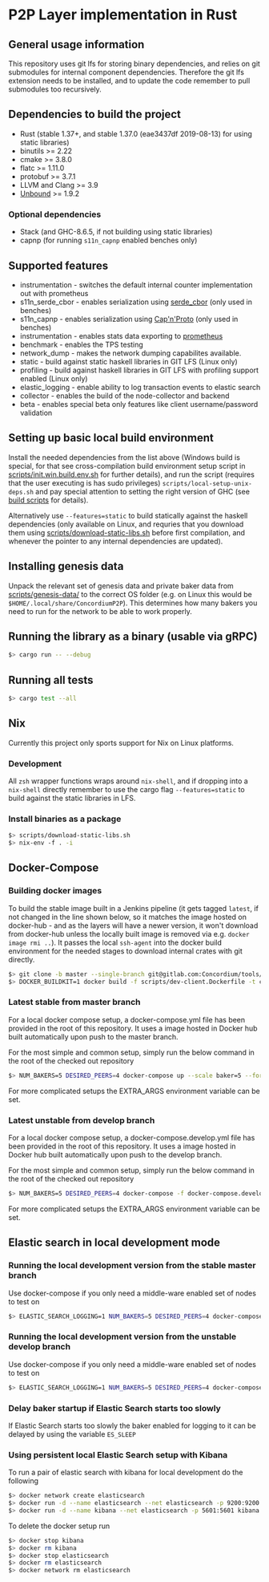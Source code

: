 # P2P Layer implementation in Rust
## General usage information
This repository uses git lfs for storing binary dependencies, and relies on git submodules for internal component dependencies. Therefore the git lfs extension needs to be installed, and to update the code remember to pull submodules too recursively.

## Dependencies to build the project
* Rust (stable 1.37+, and stable 1.37.0 (eae3437df 2019-08-13) for using static libraries)
* binutils >= 2.22
* cmake >= 3.8.0
* flatc >= 1.11.0
* protobuf >= 3.7.1
* LLVM and Clang >= 3.9
* [Unbound](https://www.nlnetlabs.nl/projects/unbound/about/) >= 1.9.2

### Optional dependencies
* Stack (and GHC-8.6.5, if not building using static libraries)
* capnp (for running `s11n_capnp` enabled benches only)

## Supported features
* instrumentation - switches the default internal counter implementation out with prometheus
* s11n_serde_cbor - enables serialization using [serde_cbor](https://crates.io/crates/serde_cbor) (only used in benches)
* s11n_capnp - enables serialization using [Cap'n'Proto](https://crates.io/crates/capnp) (only used in benches)
* instrumentation - enables stats data exporting to [prometheus](https://crates.io/crates/prometheus)
* benchmark - enables the TPS testing
* network_dump - makes the network dumping capabilites available.
* static - build against static haskell libraries in GIT LFS (Linux only)
* profiling - build against haskell libraries in GIT LFS with profiling support enabled (Linux only)
* elastic_logging - enable ability to log transaction events to elastic search
* collector - enables the build of the node-collector and backend
* beta - enables special beta only features like client username/password validation

## Setting up basic local build environment
Install the needed dependencies from the list above (Windows build is special, for that see cross-compilation build environment setup script in [scripts/init.win.build.env.sh](/scripts/init.win.build.env.sh) for further details), and run the script (requires that the user executing is has sudo privileges) `scripts/local-setup-unix-deps.sh` and pay special attention to setting the right version of GHC (see [build scripts](/scripts/local-setup-unix-deps.sh#L25) for details).

Alternatively use `--features=static` to build statically against the haskell dependencies (only available on Linux, and requries that you download them using [scripts/download-static-libs.sh](/scripts/download-static-libs.sh) before first compilation, and whenever the pointer to any internal dependencies are updated).

## Installing genesis data
Unpack the relevant set of genesis data and private baker data from [scripts/genesis-data/](/scripts/genesis-data) to the correct OS folder (e.g. on Linux this would be `$HOME/.local/share/ConcordiumP2P`). This determines how many bakers you need to run for the network to be able to work properly.

## Running the library as a binary (usable via gRPC)
```bash
$> cargo run -- --debug
```

## Running all tests
```bash
$> cargo test --all
```

## Nix
Currently this project only sports support for Nix on Linux platforms.
### Development
All `zsh` wrapper functions wraps around `nix-shell`, and if dropping into a `nix-shell` directly remember to use the cargo flag `--features=static` to build against the static libraries in LFS.
### Install binaries as a package
```bash
$> scripts/download-static-libs.sh
$> nix-env -f . -i
```

## Docker-Compose
### Building docker images
To build the stable image built in a Jenkins pipeline (it gets tagged `latest`, if not changed in the line shown below, so it matches the image hosted on docker-hub - and as the layers will have a newer version, it won't download from docker-hub unless the locally built image is removed via e.g. `docker image rmi ..`). It passes the local `ssh-agent` into the docker build environment for the needed stages to download internal crates with git directly.
```bash
$> git clone -b master --single-branch git@gitlab.com:Concordium/tools/baker_id_gen.git baker_id_gen # Only needed once, as it's a vital component to scaling the bakers inside docker-compose
$> DOCKER_BUILDKIT=1 docker build -f scripts/dev-client.Dockerfile -t concordium/dev-client:latest --ssh default . --no-cache
```
### Latest stable from master branch
For a local docker compose setup, a docker-compose.yml file has been provided in the root of this repository. It uses a image hosted in Docker hub built automatically upon push to the master branch.

For the most simple and common setup, simply run the below command in the root of the checked out repository
```bash
$> NUM_BAKERS=5 DESIRED_PEERS=4 docker-compose up --scale baker=5 --force-recreate
```


For more complicated setups the EXTRA_ARGS environment variable can be set.

### Latest unstable from develop branch
For a local docker compose setup, a docker-compose.develop.yml file has been provided in the root of this repository. It uses a image hosted in Docker hub built automatically upon push to the develop branch.

For the most simple and common setup, simply run the below command in the root of the checked out repository
```bash
$> NUM_BAKERS=5 DESIRED_PEERS=4 docker-compose -f docker-compose.develop.yml up --scale baker=5 --force-recreate
```


For more complicated setups the EXTRA_ARGS environment variable can be set.

## Elastic search in local development mode
### Running the local development version from the stable master branch
Use docker-compose if you only need a middle-ware enabled set of nodes to test on
```bash
$> ELASTIC_SEARCH_LOGGING=1 NUM_BAKERS=5 DESIRED_PEERS=4 docker-compose -f docker-compose.middleware.yml up --scale baker=5 --force-recreate
```

### Running the local development version from the unstable develop branch
Use docker-compose if you only need a middle-ware enabled set of nodes to test on
```bash
$> ELASTIC_SEARCH_LOGGING=1 NUM_BAKERS=5 DESIRED_PEERS=4 docker-compose -f docker-compose.develop.middleware.yml up --scale baker=5 --force-recreate
```

### Delay baker startup if Elastic Search starts too slowly
If Elastic Search starts too slowly the baker enabled for logging to it can be delayed by using the variable `ES_SLEEP`

### Using persistent local Elastic Search setup with Kibana
To run a pair of elastic search with kibana for local development do the following
```bash
$> docker network create elasticsearch
$> docker run -d --name elasticsearch --net elasticsearch -p 9200:9200 -p 9300:9300 -e "discovery.type=single-node" elasticsearch:7.3.2
$> docker run -d --name kibana --net elasticsearch -p 5601:5601 kibana:7.3.2
```


To delete the docker setup run
```bash
$> docker stop kibana
$> docker rm kibana
$> docker stop elasticsearch
$> docker rm elasticsearch
$> docker network rm elasticsearch
```
